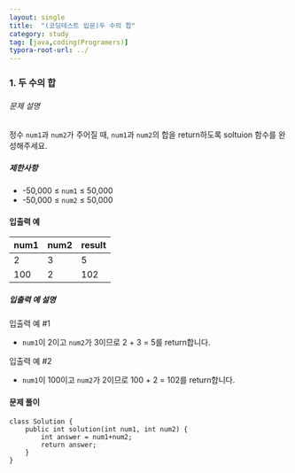 ```yaml
---
layout: single
title:  "(코딩테스트 입문)두 수의 합"
category: study
tag: [java,coding(Programers)]
typora-root-url: ../
---
```




### 1. 두 수의 합



###### 문제 설명

정수 `num1`과 `num2`가 주어질 때, `num1`과 `num2`의 합을 return하도록 soltuion 함수를 완성해주세요.

##### 제한사항

- -50,000 ≤ `num1` ≤ 50,000
- -50,000 ≤ `num2` ≤ 50,000

#### 입출력 예

| num1 | num2 | result |
| ---- | ---- | ------ |
| 2    | 3    | 5      |
| 100  | 2    | 102    |

##### 입출력 예 설명

입출력 예 #1

- `num1`이 2이고 `num2`가 3이므로 2 + 3 = 5를 return합니다.

입출력 예 #2

- `num1`이 100이고 `num2`가 2이므로 100 + 2 = 102를 return합니다.



#### 문제 풀이

```jav
class Solution {
    public int solution(int num1, int num2) {
        int answer = num1+num2;
        return answer;
    }
}
```



